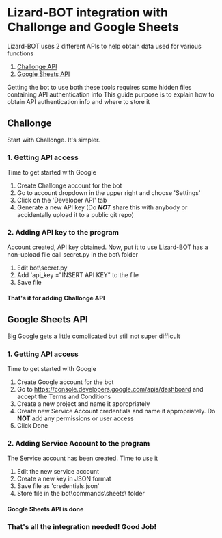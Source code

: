 # Lizard-BOT integration with Challonge and Google Sheets

Lizard-BOT uses 2 different APIs to help obtain data used for various functions
1. [Challonge API](https://api.challonge.com/v1)
2. [Google Sheets API](https://developers.google.com/sheets/api)

Getting the bot to use both these tools requires some hidden files containing API authentication info
This guide purpose is to explain how to obtain API authentication info and where to store it

## Challonge

Start with Challonge. It's simpler.

### 1. Getting API access

Time to get started with Google
1. Create Challonge account for the bot
2. Go to account dropdown in the upper right and choose 'Settings'
3. Click on the 'Developer API' tab
4. Generate a new API key (Do ***NOT*** share this with anybody or accidentally upload it to a public git repo)

### 2. Adding API key to the program

Account created, API key obtained. Now, put it to use
Lizard-BOT has a non-upload file call secret.py in the bot\ folder
1. Edit bot\secret.py
2. Add 'api_key ="INSERT API KEY" to the file
3. Save file

#### That's it for adding Challonge API 

## Google Sheets API

Big Google gets a little complicated but still not super difficult

### 1. Getting API access

Time to get started with Google
1. Create Google account for the bot
2. Go to <https://console.developers.google.com/apis/dashboard> and accept the Terms and Conditions
3. Create a new project and name it appropriately
4. Create new Service Account credentials and name it appropriately. Do **NOT** add any permissions or user access
5. Click Done

### 2. Adding Service Account to the program

The Service account has been created. Time to use it
1. Edit the new service account
2. Create a new key in JSON format
3. Save file as 'credentials.json'
4. Store file in the bot\commands\sheets\ folder

#### Google Sheets API is done

### That's all the integration needed! Good Job!